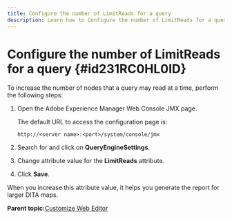 ```yaml
---
title: Configure the number of LimitReads for a query
description: Learn how to Configure the number of LimitReads for a query
---
```

# Configure the number of LimitReads for a query {#id231RC0HL0ID}

To increase the number of nodes that a query may read at a time, perform the following steps:

1.  Open the Adobe Experience Manager Web Console JMX page.

    The default URL to access the configuration page is:

    ```http
    http://<server name>:<port>/system/console/jmx
    ```

1.  Search for and click on **QueryEngineSettings**.

1.  Change attribute value for the **LimitReads** attribute.

1.  Click **Save**.


When you increase this attribute value, it helps you generate the report for larger DITA maps.

**Parent topic:**[Customize Web Editor](conf-web-editor.md)
